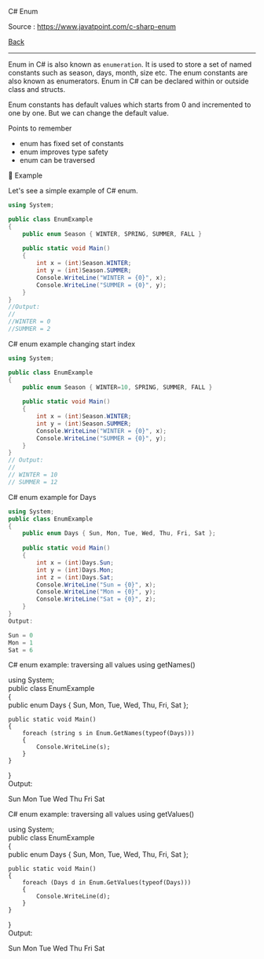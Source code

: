C# Enum

Source : https://www.javatpoint.com/c-sharp-enum

[Back](../readme.md)

---

Enum in C# is also known as `enumeration`. It is used to store a set of named constants such as season, days, month, size etc. The enum constants are also known as enumerators. Enum in C# can be declared within or outside class and structs.

Enum constants has default values which starts from 0 and incremented to one by one. But we can change the default value.

Points to remember

- enum has fixed set of constants
- enum improves type safety
- enum can be traversed

🧲 Example

Let's see a simple example of C# enum.

```cs
using System;

public class EnumExample  
{  
    public enum Season { WINTER, SPRING, SUMMER, FALL }    
  
    public static void Main()  
    {  
        int x = (int)Season.WINTER;  
        int y = (int)Season.SUMMER;  
        Console.WriteLine("WINTER = {0}", x);  
        Console.WriteLine("SUMMER = {0}", y);  
    }  
}  
//Output:
//
//WINTER = 0
//SUMMER = 2

```

C# enum example changing start index

```cs
using System;  

public class EnumExample  
{  
    public enum Season { WINTER=10, SPRING, SUMMER, FALL }    
  
    public static void Main()  
    {  
        int x = (int)Season.WINTER;  
        int y = (int)Season.SUMMER;  
        Console.WriteLine("WINTER = {0}", x);  
        Console.WriteLine("SUMMER = {0}", y);  
    }  
}  
// Output:
// 
// WINTER = 10
// SUMMER = 12

```

C# enum example for Days

```cs
using System;  
public class EnumExample  
{  
    public enum Days { Sun, Mon, Tue, Wed, Thu, Fri, Sat };  
  
    public static void Main()  
    {  
        int x = (int)Days.Sun;  
        int y = (int)Days.Mon;  
        int z = (int)Days.Sat;  
        Console.WriteLine("Sun = {0}", x);  
        Console.WriteLine("Mon = {0}", y);  
        Console.WriteLine("Sat = {0}", z);  
    }  
}  
Output:

Sun = 0
Mon = 1
Sat = 6

```

C# enum example: traversing all values using getNames()

using System;  
public class EnumExample  
{  
    public enum Days { Sun, Mon, Tue, Wed, Thu, Fri, Sat };  
  
    public static void Main()  
    {  
        foreach (string s in Enum.GetNames(typeof(Days)))  
        {  
            Console.WriteLine(s);  
        }  
    }  
}  
Output:

Sun
Mon
Tue
Wed
Thu
Fri
Sat

C# enum example: traversing all values using getValues()

using System;  
public class EnumExample  
{  
    public enum Days { Sun, Mon, Tue, Wed, Thu, Fri, Sat };  
  
    public static void Main()  
    {  
        foreach (Days d in Enum.GetValues(typeof(Days)))  
        {  
            Console.WriteLine(d);  
        }  
    }  
}  
Output:

Sun
Mon
Tue
Wed
Thu
Fri
Sat